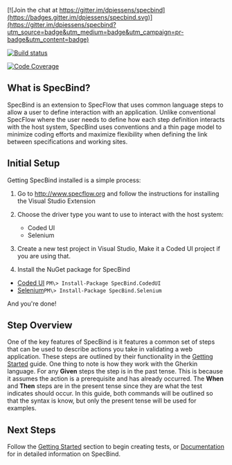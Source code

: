 [![Join the chat at https://gitter.im/dpiessens/specbind](https://badges.gitter.im/dpiessens/specbind.svg)](https://gitter.im/dpiessens/specbind?utm_source=badge&utm_medium=badge&utm_campaign=pr-badge&utm_content=badge)

[![Build status](https://ci.appveyor.com/api/projects/status/qhajavc6p5ut2480)](https://ci.appveyor.com/project/dpiessens/specbind)

[![Code Coverage](https://codecov.io/github/dpiessens/specbind/coverage.svg?branch=master)](https://codecov.io/github/dpiessens/specbind?branch=master)

## What is SpecBind?

SpecBind is an extension to SpecFlow that uses common language steps to allow a user to define interaction with an application. Unlike conventional SpecFlow where the user needs to define how each step definition interacts with the host system, SpecBind uses conventions and a thin page model to minimize coding efforts and maximize flexibility when defining the link between specifications and working sites.

## Initial Setup

Getting SpecBind installed is a simple process:

1. Go to http://www.specflow.org and follow the instructions for installing the Visual Studio Extension
2. Choose the driver type you want to use to interact with the host system:
	* Coded UI
	* Selenium

3. Create a new test project in Visual Studio, Make it a Coded UI project if you are using that.
4. Install the NuGet package for SpecBind

  * [Coded UI](https://www.nuget.org/packages/SpecBind.CodedUI)	``PM\> Install-Package SpecBind.CodedUI``
  * [Selenium](https://www.nuget.org/packages/SpecBind.Selenium)``PM\> Install-Package SpecBind.Selenium``

And you're done! 

## Step Overview

One of the key features of SpecBind is it features a common set of steps that can be used to describe actions you take in validating a web application. These steps are outlined by their functionality in the [Getting Started](https://specbind.github.io/specbind/Getting-Started-With-SpecBind) guide. One thing to note is how they work with the Gherkin language. For any **Given** steps the step is in the past tense. This is because it assumes the action is a prerequisite and has already occurred. The **When** and **Then** steps are in the present tense since they are what the test indicates should occur. In this guide, both commands will be outlined so that the syntax is know, but only the present tense will be used for examples. 

## Next Steps

Follow the [Getting Started](https://specbind.github.io/specbind/Getting-Started-With-SpecBind) section to begin creating tests, or [Documentation](https://specbind.github.io/specbind/Documentation) for in detailed information on SpecBind.

